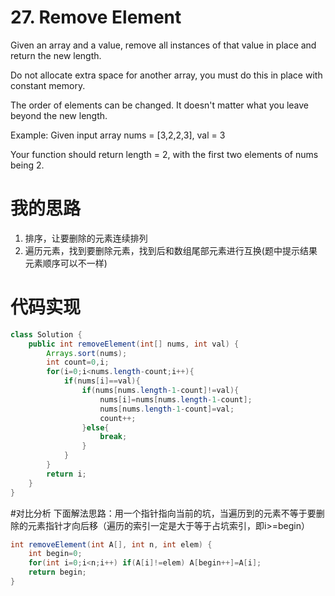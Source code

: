 ﻿# 27. Remove Element
Given an array and a value, remove all instances of that value in place and return the new length.

Do not allocate extra space for another array, you must do this in place with constant memory.

The order of elements can be changed. It doesn't matter what you leave beyond the new length.

Example:
Given input array nums = [3,2,2,3], val = 3

Your function should return length = 2, with the first two elements of nums being 2.

# 我的思路
1. 排序，让要删除的元素连续排列
2. 遍历元素，找到要删除元素，找到后和数组尾部元素进行互换(题中提示结果元素顺序可以不一样)

# 代码实现

```java
class Solution {
    public int removeElement(int[] nums, int val) {
        Arrays.sort(nums);
        int count=0,i;
        for(i=0;i<nums.length-count;i++){
            if(nums[i]==val){
                if(nums[nums.length-1-count]!=val){
                    nums[i]=nums[nums.length-1-count];
                    nums[nums.length-1-count]=val;
                    count++;
                }else{
                    break;
                }
            }
        }
        return i;
    }
}
```

#对比分析
下面解法思路：用一个指针指向当前的坑，当遍历到的元素不等于要删除的元素指针才向后移（遍历的索引一定是大于等于占坑索引，即i>=begin）

```java
int removeElement(int A[], int n, int elem) {
    int begin=0;
    for(int i=0;i<n;i++) if(A[i]!=elem) A[begin++]=A[i];
    return begin;
}
```


